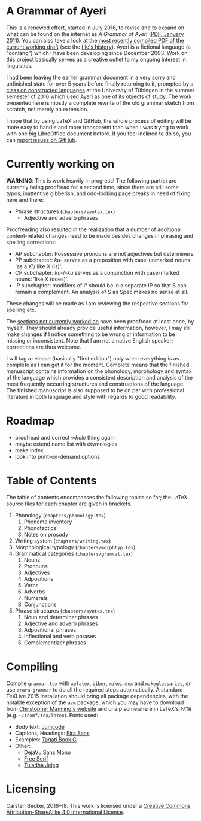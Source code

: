 A Grammar of Ayeri
==================

This is a renewed effort, started in July 2016, to revise and to expand on what can be found on the internet as _A Grammar of Ayeri_ ([PDF, January 2011](https://rawgit.com/carbeck/ayerigrammar/master/misc/ayeri_grammar_2011.pdf)). You can also take a look at the [most recently compiled PDF of the current working draft](https://rawgit.com/carbeck/ayerigrammar/master/grammar.pdf) (see the [file's history](https://github.com/carbeck/ayerigrammar/commits/master/grammar.pdf)). Ayeri is a fictional language (a "conlang") which I have been developing since December 2003. Work on this project basically serves as a creative outlet to my ongoing interest in linguistics.

I had been leaving the earlier grammar document in a very sorry and unfinished state for over 5 years before finally returning to it, prompted by a [class on constructed languages](http://www.sfs.uni-tuebingen.de/~abuch/16ss/conlang.html) at the University of Tübingen in the summer semester of 2016 which used Ayeri as one of its objects of study. The work presented here is mostly a complete rewrite of the old grammar sketch from scratch, not merely an extension.

I hope that by using LaTeX and GitHub, the whole process of editing will be more easy to handle and more transparent than when I was trying to work with one big LibreOffice document before. If you feel inclined to do so, you can [report issues on GitHub](https://github.com/carbeck/ayerigrammar/issues).

Currently working on
====================

**WARNING**: This is work heavily in progress! The following part(s) are currently being proofread for a second time, since there are still some typos, inattentive gibberish, and odd-looking page breaks in need of fixing here and there:

* Phrase structures (`chapters/syntax.tex`)
  * Adjective and adverb phrases

Proofreading also resulted in the realization that a number of additional content-related changes need to be made besides changes in phrasing and spelling corrections:
  * AP subchapter: Possessive pronouns are not adjectives but determiners.
  * PP subchapter: *ku-* serves as a preposition with case-unmarked nouns: 'as a X'/'like X (is)'.
  * CP subchapter: *ku-*/*-ku* serves as a conjunction with case-marked nouns: 'like X (does)'.
  * IP subchapter: modifiers of I⁰ should be in a separate IP so that S can remain a complement. An analysis of S as Spec makes no sense at all.

These changes will be made as I am reviewing the respective sections for spelling etc.

The [sections not currently worked on](https://github.com/carbeck/ayerigrammar#table-of-contents) have been proofread at least once, by myself. They should already provide useful information, however, I may still make changes if I notice something to be wrong or information to be missing or inconsistent. Note that I am not a native English speaker; corrections are thus welcome.

I will tag a release (basically "first edition") only when everything is as complete as I can get it for the moment. Complete means that the finished manuscript contains information on the phonology, morphology and syntax of the language which provides a consistent description and analysis of the most frequently occurring structures and constructions of the language. The finished manuscript is also supposed to be on par with professional literature in both language and style with regards to good readability.

Roadmap
=======

* proofread and correct *whole* thing again
* maybe extend name list with etymologies
* make index
* look into print-on-demand options

Table of Contents
=================

The table of contents encompasses the following topics so far; the LaTeX source files for each chapter are given in brackets.

1. Phonology (`chapters/phonology.tex`)
   1. Phoneme inventory
   2. Phonotactics
   3. Notes on prosody
2. Writing system (`chapters/writing.tex`)
3. Morphological typology (`chapters/morphtyp.tex`)
4. Grammatical categories (`chapters/gramcat.tex`)
   1. Nouns
   2. Pronouns
   3. Adjectives
   4. Adpositions
   5. Verbs
   6. Adverbs
   7. Numerals
   8. Conjunctions
5. Phrase structures (`chapters/syntax.tex`)
   1. Noun and determiner phrases
   2. Adjective and adverb phrases
   3. Adpositional phrases
   4. Inflectional and verb phrases
   5. Complementizer phrases

Compiling
=========

Compile `grammar.tex` with `xelatex`, `biber`, `makeindex` and `makeglossaries`, or use `arara grammar` to do all the required steps automatically. A standard TeXLive 2015 installation should bring all package dependencies, with the notable exception of the `avm` package, which you may have to download from [Christopher Manning's website](http://nlp.stanford.edu/manning/tex/) and unzip somewhere in LaTeX's `PATH` (e.g. `~/texmf/tex/latex`). Fonts used:

* Body text: [Junicode](http://junicode.sourceforge.net/)
* Captions, Headings: [Fira Sans](https://carrois.com/typefaces/FiraSans/)
* Examples: [Tagati Book G](https://github.com/carbeck/tagatibookg)
* Other:
  * [DejaVu Sans Mono](http://dejavu-fonts.org/)
  * [Free Serif](https://www.gnu.org/software/freefont/)
  * [Tuladha Jejeg](https://sites.google.com/site/jawaunicode/main-page)

Licensing
=========

Carsten Becker, 2016–18. This work is licensed under a [Creative Commons Attribution-ShareAlike 4.0 International License](http://creativecommons.org/licenses/by-sa/4.0/).
